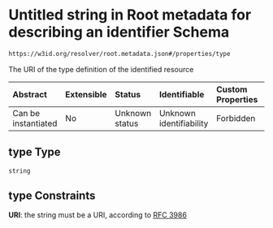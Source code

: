 # Untitled string in Root metadata for describing an identifier Schema

```txt
https://w3id.org/resolver/root.metadata.json#/properties/type
```

The URI of the type definition of the identified resource

| Abstract            | Extensible | Status         | Identifiable            | Custom Properties | Additional Properties | Access Restrictions | Defined In                                                           |
| :------------------ | :--------- | :------------- | :---------------------- | :---------------- | :-------------------- | :------------------ | :------------------------------------------------------------------- |
| Can be instantiated | No         | Unknown status | Unknown identifiability | Forbidden         | Allowed               | none                | [naan.schema.json\*](schema/naan.schema.json "open original schema") |

## type Type

`string`

## type Constraints

**URI**: the string must be a URI, according to [RFC 3986](https://tools.ietf.org/html/rfc3986 "check the specification")
